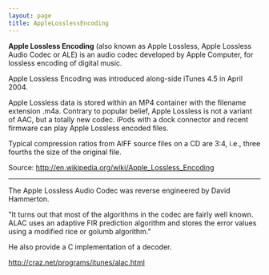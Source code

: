 ```yaml
---
layout: page
title: AppleLosslessEncoding
---
```


 **Apple Lossless Encoding** (also known as Apple Lossless, Apple Lossless Audio Codec or ALE) is an audio codec developed by Apple Computer, for lossless encoding of digital music.

Apple Lossless Encoding was introduced along-side iTunes 4.5 in April 2004.

Apple Lossless data is stored within an MP4 container with the filename extension .m4a. Contrary to popular belief, Apple Lossless is not a variant of AAC, but a totally new codec. iPods with a dock connector and recent firmware can play Apple Lossless encoded files.

Typical compression ratios from AIFF source files on a CD are 3:4, i.e., three fourths the size of the original file.

Source: http://en.wikipedia.org/wiki/Apple_Lossless_Encoding

----
The Apple Lossless Audio Codec was reverse engineered by David Hammerton.

"It turns out that most of the algorithms in the codec are fairly well known. ALAC uses an adaptive FIR prediction algorithm and stores the error values using a modified rice or golumb algorithm."

He also provide a C implementation of a decoder.

http://craz.net/programs/itunes/alac.html


